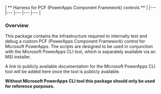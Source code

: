 | ** Harness for PCF (PowerApps Component Framework) controls **     	|
|---	|---	|---	|---	|---	|

### Overview

This package contains the infrastructure required to internally test and debug a custom PCF (PowerApps Component Framework) control for Microsoft PowerApps. The scripts are designed to be used in conjunction with the Microsoft PowerApps CLI tool, which is separately available via an MSI installer. 

A link to publicly available documentation for the Microsoft PowerApps CLI tool will be added here once the tool is publicly available.

**Without Microsoft PowerApps CLI tool this package should only be used for reference purposes.**

